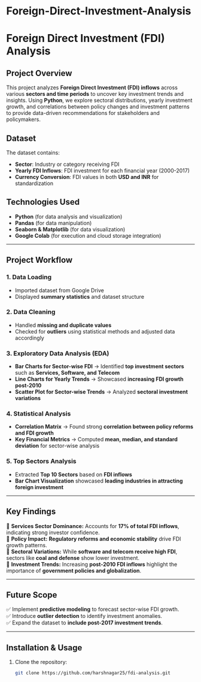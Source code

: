 # Foreign-Direct-Investment-Analysis
# **Foreign Direct Investment (FDI) Analysis**  

## **Project Overview**  
This project analyzes **Foreign Direct Investment (FDI) inflows** across various **sectors and time periods** to uncover key investment trends and insights. Using **Python**, we explore sectoral distributions, yearly investment growth, and correlations between policy changes and investment patterns to provide data-driven recommendations for stakeholders and policymakers.  

## **Dataset**  
The dataset contains:  
- **Sector**: Industry or category receiving FDI  
- **Yearly FDI Inflows**: FDI investment for each financial year (2000-2017)  
- **Currency Conversion**: FDI values in both **USD and INR** for standardization  

## **Technologies Used**  
- **Python** (for data analysis and visualization)  
- **Pandas** (for data manipulation)  
- **Seaborn & Matplotlib** (for data visualization)  
- **Google Colab** (for execution and cloud storage integration)  

---  

## **Project Workflow**  

### **1. Data Loading**  
- Imported dataset from Google Drive  
- Displayed **summary statistics** and dataset structure  

### **2. Data Cleaning**    
- Handled **missing and duplicate values**
- Checked for **outliers** using statistical methods and adjusted data accordingly 

### **3. Exploratory Data Analysis (EDA)**  
- **Bar Charts for Sector-wise FDI** → Identified **top investment sectors** such as **Services, Software, and Telecom**  
- **Line Charts for Yearly Trends** → Showcased **increasing FDI growth post-2010**  
- **Scatter Plot for Sector-wise Trends** → Analyzed **sectoral investment variations**  

### **4. Statistical Analysis**  
- **Correlation Matrix** → Found strong **correlation between policy reforms and FDI growth**  
- **Key Financial Metrics** → Computed **mean, median, and standard deviation** for sector-wise analysis  

### **5. Top Sectors Analysis**  
- Extracted **Top 10 Sectors** based on **FDI inflows**  
- **Bar Chart Visualization** showcased **leading industries in attracting foreign investment**  

---  

## **Key Findings**  
📌 **Services Sector Dominance:** Accounts for **17% of total FDI inflows**, indicating strong investor confidence.  
📌 **Policy Impact:** **Regulatory reforms and economic stability** drive FDI growth patterns.  
📌 **Sectoral Variations:** While **software and telecom receive high FDI**, sectors like **coal and defense** show lower investment.  
📌 **Investment Trends:** Increasing **post-2010 FDI inflows** highlight the importance of **government policies and globalization**.  

---  

## **Future Scope**  
✅ Implement **predictive modeling** to forecast sector-wise FDI growth.  
✅ Introduce **outlier detection** to identify investment anomalies.  
✅ Expand the dataset to **include post-2017 investment trends**.  

---  

## **Installation & Usage**  
1. Clone the repository:  
   ```bash  
   git clone https://github.com/harshnagar25/fdi-analysis.git  
   ```

